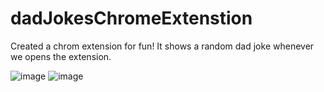 ﻿# dadJokesChromeExtenstion
Created a chrom extension for fun!
It shows a random dad joke whenever we opens the extension.

![image](https://github.com/hgpt185/dadJokesChromeExtenstion/assets/75779709/d60d357b-3e46-46c0-9973-536943ac0309)
![image](https://github.com/hgpt185/dadJokesChromeExtenstion/assets/75779709/2ee94696-7bad-4212-8581-dabe63ef6051)

